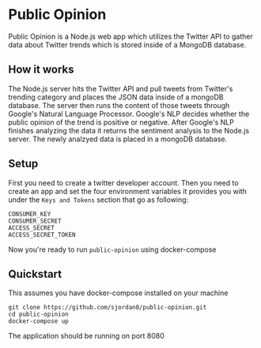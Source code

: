 # Public Opinion
Public Opinion is a Node.js web app which utilizes the Twitter API to gather data about Twitter trends which is stored inside of a MongoDB database.

## How it works

The Node.js server hits the Twitter API and pull tweets from Twitter's trending category and places the JSON data inside of a mongoDB database. The server then runs the content of those tweets through Google's Natural Language Processor. Google's NLP decides whether the public opinion of the trend is positive or negative. After Google's NLP finishes analyzing the data it returns the sentiment analysis to the Node.js server. The newly analzyed data is placed in a mongoDB database.

## Setup

First you need to create a twitter developer account. Then you need to create an app and set the four environment variables it provides you with under the `Keys and Tokens` section that go as following:

```
CONSUMER_KEY
CONSUMER_SECRET
ACCESS_SECRET
ACCESS_SECRET_TOKEN
```

Now you're ready to run `public-opinion` using docker-compose

## Quickstart

This assumes you have docker-compose installed on your machine
```
git clone https://github.com/sjordan8/public-opinion.git
cd public-opinion
docker-compose up
```

The application should be running on port 8080

